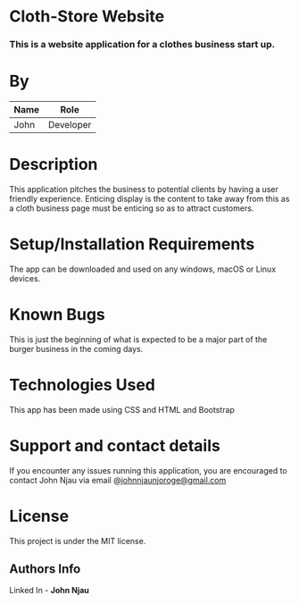 # Cloth-Store Website
### This is a website application for a clothes business start up.

# By

| Name  | Role      |
| ----- | --------- |
| John  | Developer |


# Description

This application pitches the business to potential clients by having a user friendly experience.
Enticing display is the content to take away from this as a cloth business page must be enticing so as to attract customers.

# Setup/Installation Requirements

The app can be downloaded and used on any windows, macOS or Linux devices.

# Known Bugs

This is just the beginning of what is expected to be a major part of the burger business in the coming days.

# Technologies Used

This app has been made using CSS and HTML and Bootstrap

# Support and contact details

If you encounter any issues running this application, you are encouraged to contact John Njau via email @johnnjaunjoroge@gmail.com

# License

This project is under the MIT license.

## Authors Info
Linked In - **John Njau**
